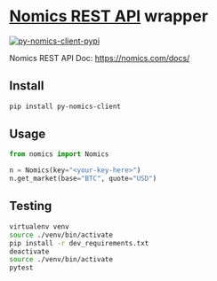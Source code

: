 # [Nomics REST API](https://nomics.com/) wrapper

[![py-nomics-client-pypi](https://img.shields.io/pypi/v/py-nomics-client.svg)](https://pypi.python.org/pypi/py-nomics-client)

Nomics REST API Doc: https://nomics.com/docs/

## Install

```bash
pip install py-nomics-client
```

## Usage

```python
from nomics import Nomics

n = Nomics(key="<your-key-here>")
n.get_market(base="BTC", quote="USD")
```

## Testing

```bash
virtualenv venv
source ./venv/bin/activate
pip install -r dev_requirements.txt
deactivate
source ./venv/bin/activate
pytest
```
